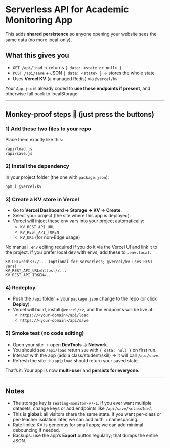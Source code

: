  # Serverless API for Academic Monitoring App

This adds **shared persistence** so anyone opening your website sees the same data (no more local-only).

## What this gives you
- `GET /api/load` → returns `{ data: <state or null> }`
- `POST /api/save` + JSON `{ data: <state> }` → stores the whole state
- Uses **Vercel KV** (a managed Redis) via `@vercel/kv`

Your `App.jsx` is already coded to **use these endpoints if present**, and otherwise fall back to localStorage.

---

## Monkey-proof steps 🐒 (just press the buttons)

### 1) Add these two files to your repo
Place them exactly like this:
```
/api/load.js
/api/save.js
```

### 2) Install the dependency
In your project folder (the one with `package.json`):
```
npm i @vercel/kv
```

### 3) Create a KV store in Vercel
- Go to **Vercel Dashboard → Storage → KV → Create**.
- Select your project (the site where this app is deployed).
- Vercel will inject these env vars into your project automatically:
  - `KV_REST_API_URL`
  - `KV_REST_API_TOKEN`
  - `KV_URL` (for non-Edge usage)

No manual `.env` editing required if you do it via the Vercel UI and link it to the project. If you prefer local dev with envs, add these to `.env.local`:

```
KV_URL=redis://... (optional for serverless; @vercel/kv uses REST vars)
KV_REST_API_URL=https://...
KV_REST_API_TOKEN=...
```

### 4) Redeploy
- Push the `/api` folder + your `package.json` change to the repo (or click **Deploy**).
- Vercel will build, install `@vercel/kv`, and the endpoints will be live at:
  - `https://<your-domain>/api/load`
  - `https://<your-domain>/api/save`

### 5) Smoke test (no code editing)
- Open your site → open **DevTools → Network**.
- You should see `/api/load` return `200` with `{ data: null }` on first run.
- Interact with the app (add a class/student/skill) → it will call `/api/save`.
- Refresh the site → `/api/load` should return your saved state.

That’s it. Your app is now **multi-user** and **persists for everyone**.

---

## Notes
- The storage key is `seating-monitor-v7-1`. If you ever want multiple datasets, change keys or add endpoints like `/api/save/<classId>`.\
- This is **global**: all visitors share the same state. If you want per-class or per-teacher isolation later, we can add auth + namespacing.
- Rate limits: KV is generous for small apps; we can add minimal debouncing if needed.
- Backups: use the app’s **Export** button regularly; that dumps the entire JSON.
